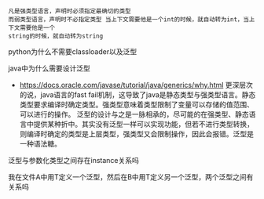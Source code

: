 	凡是强类型语言，声明时必须指定最确切的类型
	而弱类型语言，声明时不必指定类型 当上下文需要他是一个int的时候，就自动转为int，当上下文需要他是一个
	string的时候，就自动转为string


python为什么不需要classloader以及泛型


java中为什么需要设计泛型
* https://docs.oracle.com/javase/tutorial/java/generics/why.html
更深层次的说，java语言的fast fail机制，这导致了java是静态类型与强类型语言。静态类型要求编译时确定类型。强类型意味着类型限制了变量可以存储的值范围、可以进行的操作。
泛型的设计与之是一脉相承的，尽可能的在强类型、静态语言中提供某种折中。其实没有泛型一样可以实现功能，但若不进行类型转换，则编译时确定的类型是上层类型，强类型又会限制操作，因此会报错。泛型是一种语法糖。

泛型与参数化类型之间存在instance关系吗

我在文件A中用T定义一个泛型，然后在B中用T定义另一个泛型，两个泛型之间有关系吗